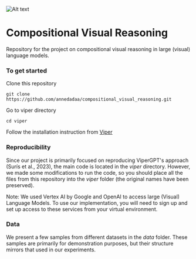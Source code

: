 
![Alt text](relative%20https://github.com/annedadaa/compositional_visual_reasoning/blob/main/GQA_output_example.jpg?raw=true "Title")


# Compositional Visual Reasoning

Repository for the project on compositional visual reasoning in large (visual) language models.

### To get started

Clone this repository

```
git clone https://github.com/annedadaa/compositional_visual_reasoning.git
```

Go to viper directory
```
cd viper
```

Follow the installation instruction from [Viper](https://github.com/cvlab-columbia/viper/tree/09fe3465224766860d8dd4ec48db942f22b05092)

### Reproducibility

Since our project is primarily focused on reproducing ViperGPT's approach (Surís et al., 2023), the main code is located in the _viper_ directory. However, we made some modifications to run the code, so you should place all the files from this repository into the _viper_ folder (the original names have been preserved).

Note: We used Vertex AI by Google and OpenAI to access large (Visual) Language Models. To use our implementation, you will need to sign up and set up access to these services from your virtual environment.

### Data

We present a few samples from different datasets in the _data_ folder. These samples are primarily for demonstration purposes, but their structure mirrors that used in our experiments.

